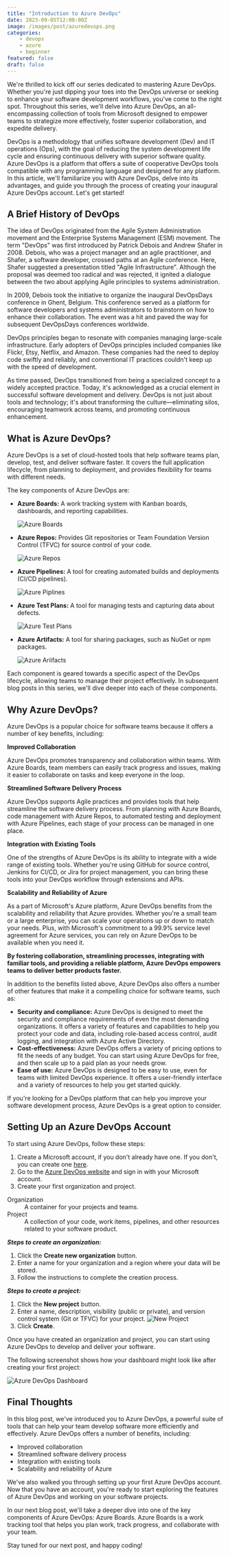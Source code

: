 ```yaml
---
title: "Introduction to Azure DevOps"
date: 2023-09-05T12:00:00Z
image: /images/post/azuredevops.png
categories: 
    - devops
    - azure
    - beginner
featured: false
draft: false
---
```


We're thrilled to kick off our series dedicated to mastering Azure DevOps. Whether you're just dipping your toes into the DevOps universe or seeking to enhance your software development workflows, you've come to the right spot. Throughout this series, we'll delve into Azure DevOps, an all-encompassing collection of tools from Microsoft designed to empower teams to strategize more effectively, foster superior collaboration, and expedite delivery.

DevOps is a methodology that unifies software development (Dev) and IT operations (Ops), with the goal of reducing the system development life cycle and ensuring continuous delivery with superior software quality. Azure DevOps is a platform that offers a suite of cooperative DevOps tools compatible with any programming language and designed for any platform. In this article, we'll familiarize you with Azure DevOps, delve into its advantages, and guide you through the process of creating your inaugural Azure DevOps account. Let's get started!

## A Brief History of DevOps

The idea of DevOps originated from the Agile System Administration movement and the Enterprise Systems Management (ESM) movement. The term "DevOps" was first introduced by Patrick Debois and Andrew Shafer in 2008. Debois, who was a project manager and an agile practitioner, and Shafer, a software developer, crossed paths at an Agile conference. Here, Shafer suggested a presentation titled "Agile Infrastructure". Although the proposal was deemed too radical and was rejected, it ignited a dialogue between the two about applying Agile principles to systems administration.

In 2009, Debois took the initiative to organize the inaugural DevOpsDays conference in Ghent, Belgium. This conference served as a platform for software developers and systems administrators to brainstorm on how to enhance their collaboration. The event was a hit and paved the way for subsequent DevOpsDays conferences worldwide.

DevOps principles began to resonate with companies managing large-scale infrastructure. Early adopters of DevOps principles included companies like Flickr, Etsy, Netflix, and Amazon. These companies had the need to deploy code swiftly and reliably, and conventional IT practices couldn't keep up with the speed of development.

As time passed, DevOps transitioned from being a specialized concept to a widely accepted practice. Today, it's acknowledged as a crucial element in successful software development and delivery. DevOps is not just about tools and technology; it's about transforming the culture—eliminating silos, encouraging teamwork across teams, and promoting continuous enhancement.

## What is Azure DevOps?

Azure DevOps is a set of cloud-hosted tools that help software teams plan, develop, test, and deliver software faster. It covers the full application lifecycle, from planning to deployment, and provides flexibility for teams with different needs.

The key components of Azure DevOps are:

- **Azure Boards:** A work tracking system with Kanban boards, dashboards, and reporting capabilities.

    ![Azure Boards](/images/post/ado_boards.png)

- **Azure Repos:** Provides Git repositories or Team Foundation Version Control (TFVC) for source control of your code.

    ![Azure Repos](/images/post/ado_repos.png)

- **Azure Pipelines:** A tool for creating automated builds and deployments (CI/CD pipelines).

    ![Azure Piplines](/images/post/ado_pipelines.png)

- **Azure Test Plans:** A tool for managing tests and capturing data about defects.

    ![Azure Test Plans](/images/post/ado_testplans.png)

- **Azure Artifacts:** A tool for sharing packages, such as NuGet or npm packages.

    ![Azure Ariifacts](/images/post/ado_artifacts.png)

Each component is geared towards a specific aspect of the DevOps lifecycle, allowing teams to manage their project effectively. In subsequent blog posts in this series, we'll dive deeper into each of these components.

## Why Azure DevOps?

Azure DevOps is a popular choice for software teams because it offers a number of key benefits, including:

**Improved Collaboration**

Azure DevOps promotes transparency and collaboration within teams. With Azure Boards, team members can easily track progress and issues, making it easier to collaborate on tasks and keep everyone in the loop.

**Streamlined Software Delivery Process**

Azure DevOps supports Agile practices and provides tools that help streamline the software delivery process. From planning with Azure Boards, code management with Azure Repos, to automated testing and deployment with Azure Pipelines, each stage of your process can be managed in one place.

**Integration with Existing Tools**

One of the strengths of Azure DevOps is its ability to integrate with a wide range of existing tools. Whether you're using GitHub for source control, Jenkins for CI/CD, or Jira for project management, you can bring these tools into your DevOps workflow through extensions and APIs.

**Scalability and Reliability of Azure**

As a part of Microsoft's Azure platform, Azure DevOps benefits from the scalability and reliability that Azure provides. Whether you're a small team or a large enterprise, you can scale your operations up or down to match your needs. Plus, with Microsoft's commitment to a 99.9% service level agreement for Azure services, you can rely on Azure DevOps to be available when you need it.

**By fostering collaboration, streamlining processes, integrating with familiar tools, and providing a reliable platform, Azure DevOps empowers teams to deliver better products faster.**

In addition to the benefits listed above, Azure DevOps also offers a number of other features that make it a compelling choice for software teams, such as:

- **Security and compliance:** Azure DevOps is designed to meet the security and compliance requirements of even the most demanding organizations. It offers a variety of features and capabilities to help you protect your code and data, including role-based access control, audit logging, and integration with Azure Active Directory.
- **Cost-effectiveness:** Azure DevOps offers a variety of pricing options to fit the needs of any budget. You can start using Azure DevOps for free, and then scale up to a paid plan as your needs grow.
- **Ease of use:** Azure DevOps is designed to be easy to use, even for teams with limited DevOps experience. It offers a user-friendly interface and a variety of resources to help you get started quickly.

If you're looking for a DevOps platform that can help you improve your software development process, Azure DevOps is a great option to consider.

## Setting Up an Azure DevOps Account

To start using Azure DevOps, follow these steps:

1. Create a Microsoft account, if you don't already have one. If you don't, you can create one [here](https://account.microsoft.com/).
2. Go to the [Azure DevOps website](https://dev.azure.com/) and sign in with your Microsoft account.
3. Create your first organization and project.

<dl>
    <dt>Organization</dt>
    <dd>A container for your projects and teams.</dd>
    <dt>Project</dt>
    <dd>A collection of your code, work items, pipelines, and other resources related to your software product.</dd>
</dl>

***Steps to create an organization:***

1. Click the **Create new organization** button.
2. Enter a name for your organization and a region where your data will be stored.
3. Follow the instructions to complete the creation process.

***Steps to create a project:***

1. Click the **New project** button.
2. Enter a name, description, visibility (public or private), and version control system (Git or TFVC) for your project.
    ![New Project](/images/post/ado_newproject.png)
3. Click **Create**.

Once you have created an organization and project, you can start using Azure DevOps to develop and deliver your software.

The following screenshot shows how your dashboard might look like after creating your first project:

![Azure DevOps Dashboard](/images/post/ado_dashboard.png)

## Final Thoughts

In this blog post, we've introduced you to Azure DevOps, a powerful suite of tools that can help your team develop software more efficiently and effectively. Azure DevOps offers a number of benefits, including:

- Improved collaboration
- Streamlined software delivery process
- Integration with existing tools
- Scalability and reliability of Azure

We've also walked you through setting up your first Azure DevOps account. Now that you have an account, you're ready to start exploring the features of Azure DevOps and working on your software projects.

In our next blog post, we'll take a deeper dive into one of the key components of Azure DevOps: Azure Boards. Azure Boards is a work tracking tool that helps you plan work, track progress, and collaborate with your team.

Stay tuned for our next post, and happy coding!
